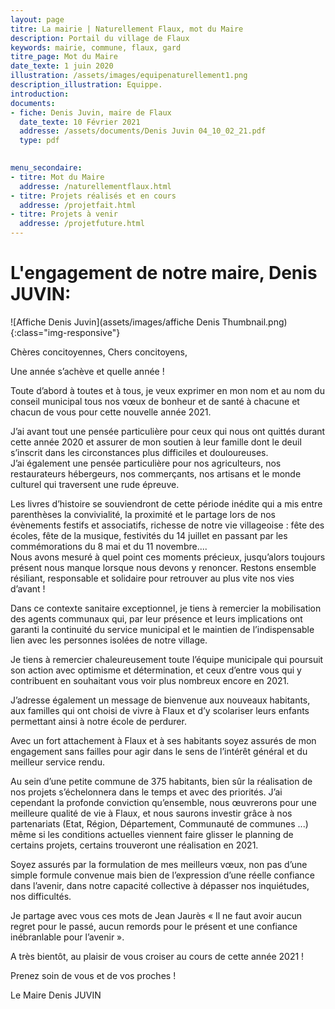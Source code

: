 ```yaml
---
layout: page
titre: La mairie | Naturellement Flaux, mot du Maire
description: Portail du village de Flaux
keywords: mairie, commune, flaux, gard
titre_page: Mot du Maire
date_texte: 1 juin 2020
illustration: /assets/images/equipenaturellement1.png
description_illustration: Equippe.
introduction:
documents:
- fiche: Denis Juvin, maire de Flaux
  date_texte: 10 Février 2021
  addresse: /assets/documents/Denis Juvin 04_10_02_21.pdf
  type: pdf  
   

menu_secondaire:
- titre: Mot du Maire
  addresse: /naturellementflaux.html
- titre: Projets réalisés et en cours
  addresse: /projetfait.html
- titre: Projets à venir
  addresse: /projetfuture.html
---
```

# L'engagement de notre maire, Denis JUVIN: 

![Affiche Denis Juvin](assets/images/affiche Denis Thumbnail.png){:class="img-responsive"}

Chères concitoyennes, Chers concitoyens,<br/>

Une année s’achève et quelle année ! <br/>

Toute d’abord à toutes et à tous, je veux exprimer en mon nom et au nom du conseil municipal tous nos vœux de bonheur et de santé à chacune et chacun de vous pour cette nouvelle année 2021. <br/>

J’ai avant tout une pensée particulière pour ceux qui nous ont quittés durant cette année 2020 et assurer de mon soutien à leur famille dont le deuil s’inscrit dans les circonstances plus difficiles et douloureuses. <br/>
J’ai également une pensée particulière pour nos agriculteurs, nos restaurateurs hébergeurs, nos commerçants, nos artisans et le monde culturel qui traversent une rude épreuve. <br/>

Les livres d’histoire se souviendront de cette période inédite qui a mis entre parenthèses la convivialité, la proximité et le partage lors de nos évènements festifs et associatifs, richesse de notre vie villageoise : fête des écoles, fête de la musique, festivités du 14 juillet en passant par les commémorations du 8 mai et du 11 novembre.... <br/>
Nous avons mesuré à quel point ces moments précieux, jusqu’alors toujours présent nous manque lorsque nous devons y renoncer. Restons ensemble résiliant, responsable et solidaire pour retrouver au plus vite nos vies d’avant ! <br/>

Dans ce contexte sanitaire exceptionnel, je tiens à remercier la mobilisation des agents communaux qui, par leur présence et leurs implications ont garanti la continuité du service municipal et le maintien de l’indispensable lien avec les personnes isolées de notre village. <br/>

Je tiens à remercier chaleureusement toute l’équipe municipale qui poursuit son action avec optimisme et détermination, et ceux d’entre vous qui y contribuent en souhaitant vous voir plus nombreux encore en 2021. <br/>

J’adresse également un message de bienvenue aux nouveaux habitants, aux familles qui ont choisi de vivre à Flaux et d’y scolariser leurs enfants permettant ainsi à notre école de perdurer. <br/>

Avec un fort attachement à Flaux et à ses habitants soyez assurés de mon engagement sans failles pour agir dans le sens de l’intérêt général et du meilleur service rendu. <br/>

Au sein d’une petite commune de 375 habitants, bien sûr la réalisation de nos projets s’échelonnera dans le temps et avec des priorités. J’ai cependant la profonde conviction qu’ensemble, nous œuvrerons pour une meilleure qualité de vie à Flaux, et nous saurons investir grâce à nos partenariats (Etat, Région, Département, Communauté de communes ...) même si les conditions actuelles viennent faire glisser le planning de certains projets, certains trouveront une réalisation en 2021. <br/>

Soyez assurés par la formulation de mes meilleurs vœux, non pas d’une simple formule convenue mais bien de l’expression d’une réelle confiance dans l’avenir, dans notre capacité collective à dépasser nos inquiétudes, nos difficultés. <br/>

Je partage avec vous ces mots de Jean Jaurès « Il ne faut avoir aucun regret pour le passé, aucun remords pour le présent et une confiance inébranlable pour l’avenir ». <br/>

A très bientôt, au plaisir de vous croiser au cours de cette année 2021 !

Prenez soin de vous et de vos proches !

Le Maire
Denis JUVIN

